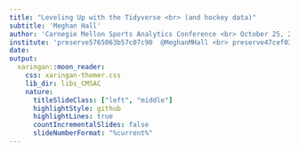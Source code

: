 ```yaml
---
title: "Leveling Up with the Tidyverse <br> (and hockey data)"
subtitle: 'Meghan Hall'
author: 'Carnegie Mellon Sports Analytics Conference <br> October 25, 2020 | #CMSAC20'
institute: 'preserve5765063b57c07c90  @MeghanMHall <br> preserve47cef033dedec4b9 meghall06 <br> preserve53af2b9ecce2b0c1 meghan.rbind.io'
date: 
output:
  xaringan::moon_reader:
    css: xaringan-themer.css
    lib_dir: libs_CMSAC
    nature:
      titleSlideClass: ["left", "middle"]
      highlightStyle: github
      highlightLines: true
      countIncrementalSlides: false
      slideNumberFormat: "%current%"
---
```

